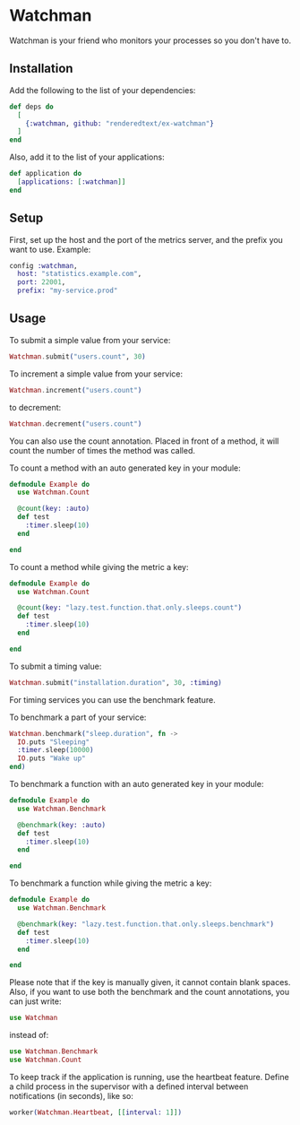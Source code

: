 # Watchman

Watchman is your friend who monitors your processes so you don't have to.

## Installation

Add the following to the list of your dependencies:

``` elixir
def deps do
  [
    {:watchman, github: "renderedtext/ex-watchman"}
  ]
end
```

Also, add it to the list of your applications:

``` elixir
def application do
  [applications: [:watchman]]
end
```

## Setup

First, set up the host and the port of the metrics server, and the prefix you
want to use. Example:

``` elixir
config :watchman,
  host: "statistics.example.com",
  port: 22001,
  prefix: "my-service.prod"
```

## Usage

To submit a simple value from your service:

``` elixir
Watchman.submit("users.count", 30)
```

To increment a simple value from your service:

``` elixir
Watchman.increment("users.count")
```

to decrement:

``` elixir
Watchman.decrement("users.count")
```

You can also use the count annotation. Placed in front of a method, it will
count the number of times the method was called.

To count a method with an auto generated key in your module:
```elixir
defmodule Example do
  use Watchman.Count

  @count(key: :auto)
  def test
    :timer.sleep(10)
  end

end
```

To count a method while giving the metric a key:
```elixir
defmodule Example do
  use Watchman.Count

  @count(key: "lazy.test.function.that.only.sleeps.count")
  def test
    :timer.sleep(10)
  end

end
```

To submit a timing value:

``` elixir
Watchman.submit("installation.duration", 30, :timing)
```

For timing services you can use the benchmark feature.

To benchmark a part of your service:

``` elixir
Watchman.benchmark("sleep.duration", fn ->
  IO.puts "Sleeping"
  :timer.sleep(10000)
  IO.puts "Wake up"
end)
```

To benchmark a function with an auto generated key in your module:

``` elixir
defmodule Example do
  use Watchman.Benchmark

  @benchmark(key: :auto)
  def test
    :timer.sleep(10)
  end

end
```

To benchmark a function while giving the metric a key:
``` elixir
defmodule Example do
  use Watchman.Benchmark

  @benchmark(key: "lazy.test.function.that.only.sleeps.benchmark")
  def test
    :timer.sleep(10)
  end

end
```
Please note that if the key is manually given, it cannot contain blank spaces.
Also, if you want to use both the benchmark and the count annotations, you can
just write:
```elixir
use Watchman
```
instead of:
```elixir
use Watchman.Benchmark
use Watchman.Count
```

To keep track if the application is running, use the heartbeat feature. Define
a child process in the supervisor with a defined interval between notifications
(in seconds), like so:

``` elixir
worker(Watchman.Heartbeat, [[interval: 1]])
```
